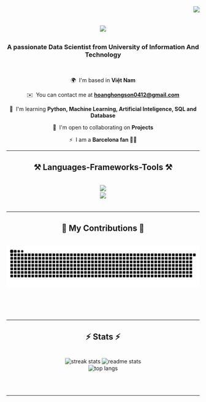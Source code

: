 <!-- The New One -->
<img align="right" src="https://visitor-badge.laobi.icu/badge?page_id=HongSon412.HongSon412" />

<h1 align="center">
    <img src="https://readme-typing-svg.herokuapp.com/?font=Righteous&size=35&center=true&vCenter=true&width=500&height=70&duration=4000&lines=Hi+There!+👋;+I'm+Hoang+Thanh+Son!;+Data+Scientist;+UITの学生;" />
</h1>

<h3 align="center">A passionate Data Scientist from University of Information And Technology</h3>

<br/>

<div align="center">
  
 🌍  I'm based in **Việt Nam**
  
 ✉️  You can contact me at **[hoanghongson0412@gmail.com](mailto:hoanghongson0412@gmail.com)**

 🧠  I'm learning **Python, Machine Learning, Artificial Inteligence, SQL and Database**  
 
 🤝  I'm open to collaborating on **Projects**
 
 ⚡  I am a **Barcelona fan 🔵🔴**

 </div>

 <hr/>
 
<h2 align="center">⚒️ Languages-Frameworks-Tools ⚒️</h2>
<br/>
<div align="center">
    <img src="https://skillicons.dev/icons?i=react,django,html,css,vscode,github,figma,git" /><br>
    <img src="https://skillicons.dev/icons?i=python,javascript,mongodb,mysql,flask" />
</div>

<br/>
<hr/>

<div align="center">
  <h2>🐍 My Contributions 🐍</h2>
  <br>
  <img alt="snake eating my contributions" src="https://raw.githubusercontent.com/HongSon412/HongSon412/output/github-contribution-grid-snake.svg" />
  
  <br/><br/><br/>
</div>

<hr/>

<h2 align="center">⚡ Stats ⚡</h2>
<br>
<div align=center>
  <img width=390 src="https://github-readme-streak-stats-HongSon412.vercel.app/?user=HongSon412&count_private=true&theme=react&border_radius=10" alt="streak stats"/>
  <img width=390 src="https://github-readme-stats-HongSon412.vercel.app/api?username=HongSon412&count_private=true&show_icons=true&theme=react&rank_icon=github&border_radius=10" alt="readme stats" />
  <br/>
  <img width=325 align="center" src="https://github-readme-stats-HongSon412.vercel.app/api/top-langs/?username=HongSon412&hide=HTML&langs_count=8&layout=compact&theme=react&border_radius=10&size_weight=0.5&count_weight=0.5&exclude_repo=github-readme-stats" alt="top langs" />
</div>

<br/><br/>

<hr/>

<br/>


</div>

<br/>



</div>
